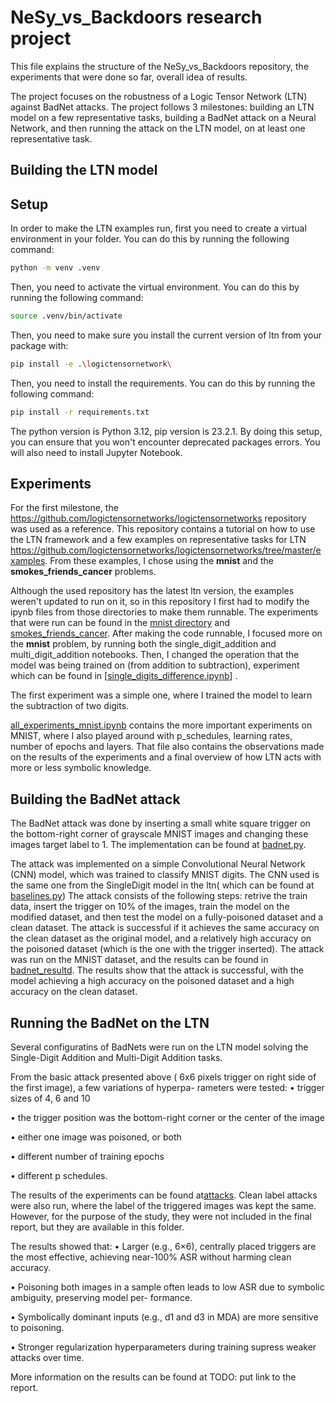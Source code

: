 
#  NeSy_vs_Backdoors research project

This file explains the structure of the NeSy_vs_Backdoors repository, the experiments that were done so far, overall idea of results.

The project focuses on the robustness of a Logic Tensor Network (LTN) against BadNet attacks. The project follows 3 milestones: building an LTN model on a few representative tasks, building a BadNet attack on a Neural Network, and then running the attack on the LTN model, on at least one representative task.

## Building the LTN model

## Setup

In order to make the LTN examples run, first you need to create a virtual environment in your folder. You can do this by running the following command:

```bash
python -m venv .venv
```

Then, you need to activate the virtual environment. You can do this by running the following command:

```bash
source .venv/bin/activate
```

Then, you need to make sure you install the current version of ltn from your package with:

```bash
pip install -e .\logictensornetwork\
```

Then, you need to install the requirements. You can do this by running the following command:

```bash
pip install -r requirements.txt
```

The python version is Python 3.12, pip version is 23.2.1. By doing this setup, you can ensure that you won't encounter deprecated packages errors. You will also need to install Jupyter Notebook.



## Experiments

For the first milestone, the https://github.com/logictensornetworks/logictensornetworks repository was used as a reference. This repository contains a tutorial on how to use the LTN framework and a few examples on representative tasks for LTN https://github.com/logictensornetworks/logictensornetworks/tree/master/examples. From these examples, I chose using the **mnist** and the **smokes_friends_cancer** problems. 

Although the used repository has the latest ltn version, the examples weren't updated to run on it, so in this repository I first had to modify the ipynb files from those directories to make them runnable. The experiments that were run can be found in the [mnist directory](logictensornetwork/examples/mnist) and [smokes_friends_cancer](logictensornetwork%2Fexamples%2Fsmokes_friends_cancer). After making the code runnable, I focused more on the **mnist** problem, by running both the single_digit_addition and multi_digit_addition notebooks. Then, I  changed the operation that the model was being trained on (from addition to subtraction), experiment which can be found in [[single_digits_difference.ipynb](logictensornetwork%2Fexamples%2Fmnist%2Fsingle_digits_difference.ipynb)] .

The first experiment was a simple one, where I trained the model to learn the subtraction of two digits.

[all_experiments_mnist.ipynb](logictensornetwork%2Fexamples%2Fmnist%2Fall_experiments_mnist.ipynb) contains the more important experiments on MNIST, where I also played around with p_schedules, learning rates, number of epochs and layers.
That file also contains the observations made on the results of the experiments and a final overview of how LTN acts with more or less symbolic knowledge.
## Building the BadNet attack
The BadNet attack was done by inserting a small white square trigger on the bottom-right corner of grayscale MNIST images and changing these images target label to 1.  The implementation can be found at [badnet.py](Badnet/badnet.py).

The attack was implemented on a simple Convolutional Neural Network (CNN) model, which was trained to classify MNIST digits. The CNN used is the same one from the SingleDigit model in the ltn( which can be found at [baselines.py](logictensornetwork/examples/mnist/attacks/baselines.py)) The attack consists of the following steps: retrive the train data, insert the trigger on 10% of the images, train the model on the modified dataset, and then test the model on a fully-poisoned dataset and a clean dataset. The attack is successful if it achieves the same accuracy on the clean dataset as the original model, and a relatively high accuracy on the poisoned dataset (which is the one with the trigger inserted).
The attack was run on the MNIST dataset, and the results can be found in [badnet_resultd](Badnet/badnet_results). The results show that the attack is successful, with the model achieving a high accuracy on the poisoned dataset and a high accuracy on the clean dataset. 


## Running the BadNet on the LTN
Several configuratins of BadNets were run on the LTN model solving the Single-Digit Addition and Multi-Digit Addition tasks. 

From the basic attack presented above ( 6x6 pixels trigger
on right side of the first image), a few variations of hyperpa-
rameters were tested:
• trigger sizes of 4, 6 and 10

• the trigger position was the bottom-right corner or the center of the image

• either one image was poisoned, or both

• different number of training epochs

• different p schedules.

The results of the experiments can be found at[attacks](logictensornetwork/examples/mnist/attacks). Clean label attacks were also run, where the label of the triggered images was kept the same. However, for the purpose of the study, they were not included in the final report, but they are available in this folder. 

The results showed that:
• Larger (e.g., 6×6), centrally placed triggers are the most
effective, achieving near-100% ASR without harming
clean accuracy.

• Poisoning both images in a sample often leads to low
ASR due to symbolic ambiguity, preserving model per-
formance.

• Symbolically dominant inputs (e.g., d1 and d3 in MDA)
are more sensitive to poisoning.

• Stronger regularization hyperparameters during training
supress weaker attacks over time.

More information on the results can be found at TODO: put link to the report.

